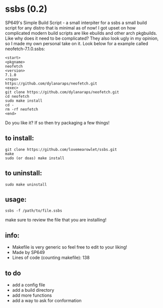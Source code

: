 # ssbs (0.2)
SP649's Simple Build Script - a small interpiter for a ssbs a small build script for any distro that is minimal as of now! I got upset on how complicated modern build scripts are like ebuilds and other arch pkgbuilds. Like why does it need to be complicated? They also look ugly in my opinion, so I made my own personal take on it. Look below for a example called neofetch-7.1.0.ssbs:
```
<start>
<pkgname>
neofetch
<version>
7.1.0
<repo>
https://github.com/dylanaraps/neofetch.git
<exec>
git clone https://github.com/dylanaraps/neofetch.git
cd neofetch
sudo make install
cd -
rm -rf neofetch
<end>
```
Do you like it? If so then try packaging a few things! 
## to install:
```
git clone https://github.com/lovemearowlet/ssbs.git
make
sudo (or doas) make install
```
## to uninstall:
```
sudo make uninstall
```
## usage:
```
ssbs -f /path/to/file.ssbs
```
make sure to review the file that you are installing!
## info:
- Makefile is very generic so feel free to edit to your liking!
- Made by SP649
- Lines of code (counting makefile): 138
## to do
- add a config file 
- add a build directory
- add more functions
- add a way to ask for conformation
